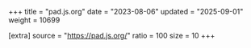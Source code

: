 +++
title = "pad.js.org"
date = "2023-08-06"
updated = "2025-09-01"
weight = 10699

[extra]
source = "https://pad.js.org/"
ratio = 100
size = 10
+++
